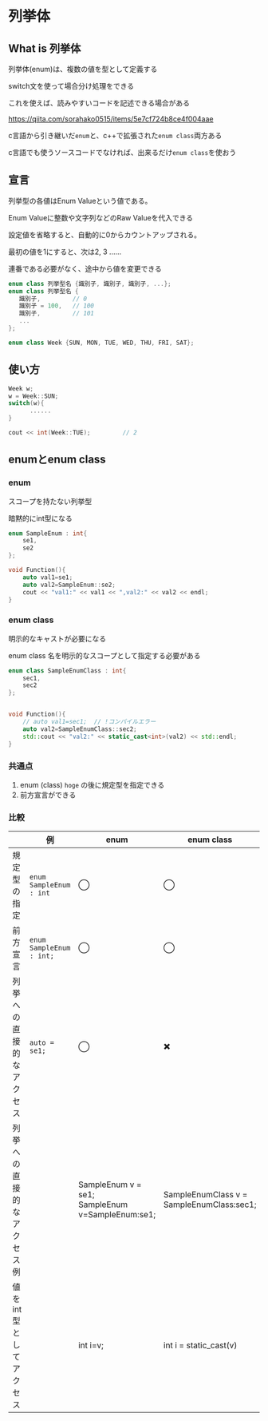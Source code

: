 # 列挙体



## What is 列挙体

列挙体(enum)は、複数の値を型として定義する

switch文を使って場合分け処理をできる

これを使えば、読みやすいコードを記述できる場合がある

https://qiita.com/sorahako0515/items/5e7cf724b8ce4f004aae

c言語から引き継いだ`enum`と、c++で拡張された`enum class`両方ある

c言語でも使うソースコードでなければ、出来るだけ`enum class`を使おう



## 宣言

列挙型の各値はEnum Valueという値である。

Enum Valueに整数や文字列などのRaw Valueを代入できる

設定値を省略すると、自動的に0からカウントアップされる。

最初の値を1にすると、次は2, 3 ......

連番である必要がなく、途中から値を変更できる

```c++
enum class 列挙型名 {識別子, 識別子, 識別子, ...};
enum class 列挙型名 {
   識別子,			// 0
   識別子 = 100,	// 100
   識別子,			// 101
   ...
};

enum class Week {SUN, MON, TUE, WED, THU, FRI, SAT};
```



## 使い方

```c++
Week w;
w = Week::SUN;
switch(w){
      ......
}

cout << int(Week::TUE);			// 2
```



## enumとenum class



### enum

スコープを持たない列挙型

暗黙的にint型になる

```c++
enum SampleEnum : int{
	se1,
	se2
};

void Function(){
	auto val1=se1;    
	auto val2=SampleEnum::se2;
	cout << "val1:" << val1 << ",val2:" << val2 << endl; 
}
```



### enum class

明示的なキャストが必要になる

enum class 名を明示的なスコープとして指定する必要がある

```c++
enum class SampleEnumClass : int{
	sec1,
	sec2
};


void Function(){
	// auto val1=sec1;  // !コンパイルエラー
	auto val2=SampleEnumClass::sec2;
	std::cout << "val2:" << static_cast<int>(val2) << std::endl; 
}
```



### 共通点

1. enum (class) `hoge` の後に規定型を指定できる
2. 前方宣言ができる



### 比較

|                            | 例                       | enum                                                 | enum class                                |
| -------------------------- | ------------------------ | ---------------------------------------------------- | ----------------------------------------- |
| 規定型の指定               | `enum SampleEnum : int`  | ◯                                                    | ◯                                         |
| 前方宣言                   | `enum SampleEnum : int;` | ◯                                                    | ◯                                         |
| 列挙への直接的なアクセス   | `auto = se1;`            | ◯                                                    | ✖️                                         |
| 列挙への直接的なアクセス例 |                          | SampleEnum v = se1;<br/>SampleEnum v=SampleEnum:se1; | SampleEnumClass v = SampleEnumClass:sec1; |
| 値をint型としてアクセス    |                          | int i=v;                                             | int i = static_cast<int>(v)               |





















